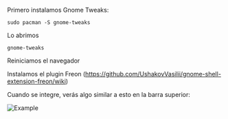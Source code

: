 Primero instalamos Gnome Tweaks:

```
sudo pacman -S gnome-tweaks
```

Lo abrimos
```
gnome-tweaks
```

Reiniciamos el navegador

Instalamos el plugin Freon (https://github.com/UshakovVasilii/gnome-shell-extension-freon/wiki)

Cuando se integre, verás algo similar a esto en la barra superior:

![Example](https://camo.githubusercontent.com/e4d90cc20ca314f4a1fb3087f52e233d1ba7cb1be214ba41967c5c4dd101a384/68747470733a2f2f7261772e6769746875622e636f6d2f557368616b6f76566173696c69692f676e6f6d652d7368656c6c2d657874656e73696f6e2d6672656f6e2f6d61737465722f696d672f70616e656c5f6d656e752e6a7067)
